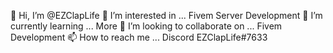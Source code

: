 👋 Hi, I’m @EZClapLife
👀 I’m interested in ... Fivem Server Development
🌱 I’m currently learning ... More
💞️ I’m looking to collaborate on ... Fivem Development
📫 How to reach me ... Discord EZClapLife#7633

<!---
ParthEZClap/ParthEZClap is a ✨ special ✨ repository because its `README.md` (this file) appears on your GitHub profile.
You can click the Preview link to take a look at your changes.
--->
